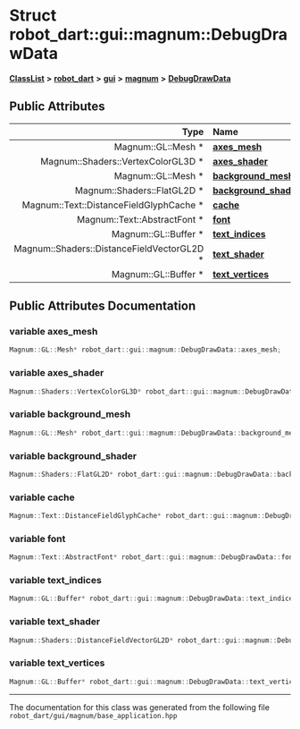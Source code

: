 

# Struct robot\_dart::gui::magnum::DebugDrawData



[**ClassList**](annotated.md) **>** [**robot\_dart**](namespacerobot__dart.md) **>** [**gui**](namespacerobot__dart_1_1gui.md) **>** [**magnum**](namespacerobot__dart_1_1gui_1_1magnum.md) **>** [**DebugDrawData**](structrobot__dart_1_1gui_1_1magnum_1_1DebugDrawData.md)


























## Public Attributes

| Type | Name |
| ---: | :--- |
|  Magnum::GL::Mesh \* | [**axes\_mesh**](#variable-axes_mesh)  <br> |
|  Magnum::Shaders::VertexColorGL3D \* | [**axes\_shader**](#variable-axes_shader)  <br> |
|  Magnum::GL::Mesh \* | [**background\_mesh**](#variable-background_mesh)  <br> |
|  Magnum::Shaders::FlatGL2D \* | [**background\_shader**](#variable-background_shader)  <br> |
|  Magnum::Text::DistanceFieldGlyphCache \* | [**cache**](#variable-cache)  <br> |
|  Magnum::Text::AbstractFont \* | [**font**](#variable-font)  <br> |
|  Magnum::GL::Buffer \* | [**text\_indices**](#variable-text_indices)  <br> |
|  Magnum::Shaders::DistanceFieldVectorGL2D \* | [**text\_shader**](#variable-text_shader)  <br> |
|  Magnum::GL::Buffer \* | [**text\_vertices**](#variable-text_vertices)  <br> |












































## Public Attributes Documentation




### variable axes\_mesh 

```C++
Magnum::GL::Mesh* robot_dart::gui::magnum::DebugDrawData::axes_mesh;
```






### variable axes\_shader 

```C++
Magnum::Shaders::VertexColorGL3D* robot_dart::gui::magnum::DebugDrawData::axes_shader;
```






### variable background\_mesh 

```C++
Magnum::GL::Mesh* robot_dart::gui::magnum::DebugDrawData::background_mesh;
```






### variable background\_shader 

```C++
Magnum::Shaders::FlatGL2D* robot_dart::gui::magnum::DebugDrawData::background_shader;
```






### variable cache 

```C++
Magnum::Text::DistanceFieldGlyphCache* robot_dart::gui::magnum::DebugDrawData::cache;
```






### variable font 

```C++
Magnum::Text::AbstractFont* robot_dart::gui::magnum::DebugDrawData::font;
```






### variable text\_indices 

```C++
Magnum::GL::Buffer* robot_dart::gui::magnum::DebugDrawData::text_indices;
```






### variable text\_shader 

```C++
Magnum::Shaders::DistanceFieldVectorGL2D* robot_dart::gui::magnum::DebugDrawData::text_shader;
```






### variable text\_vertices 

```C++
Magnum::GL::Buffer* robot_dart::gui::magnum::DebugDrawData::text_vertices;
```




------------------------------
The documentation for this class was generated from the following file `robot_dart/gui/magnum/base_application.hpp`


